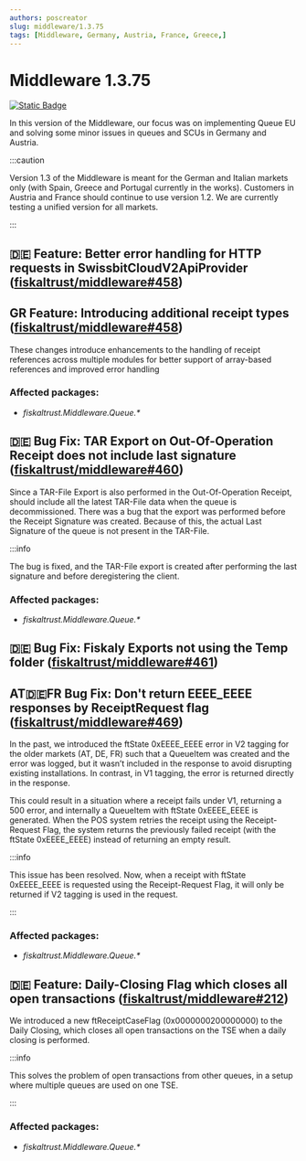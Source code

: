 ```yaml
---
authors: poscreator
slug: middleware/1.3.75
tags: [Middleware, Germany, Austria, France, Greece,]
---
```


# Middleware 1.3.75
 [![Static Badge](https://img.shields.io/badge/milestone-v1.3.75-green?logo=github)](https://github.com/fiskaltrust/middleware/milestone/7?closed=1)

 
In this version of the Middleware, our focus was on implementing Queue EU and solving some minor issues in queues and SCUs in Germany and Austria.
<!--truncate-->

:::caution

Version 1.3 of the Middleware is meant for the German and Italian markets only (with Spain, Greece and Portugal currently in the works).
Customers in Austria and France should continue to use version 1.2.
We are currently testing a unified version for all markets.

:::

## 🇩🇪 Feature: Better error handling for HTTP requests in SwissbitCloudV2ApiProvider ([fiskaltrust/middleware#458](https://github.com/fiskaltrust/middleware/issues/458))
## GR Feature: Introducing additional receipt types ([fiskaltrust/middleware#458](https://github.com/fiskaltrust/middleware/issues/458))

These changes introduce enhancements to the handling of receipt references across multiple modules for better support of array-based references and improved error handling

### Affected packages:
- _fiskaltrust.Middleware.Queue.*_
  
## 🇩🇪 Bug Fix: TAR Export on Out-Of-Operation Receipt does not include last signature  ([fiskaltrust/middleware#460](https://github.com/fiskaltrust/middleware/issues/460))

Since a TAR-File Export is also performed in the Out-Of-Operation Receipt, should include  all the latest TAR-File data when the queue is decommissioned.
There was a bug that the export was performed before the Receipt Signature was created. Because of this, the actual Last Signature of the queue is not present in the TAR-File.

:::info

The bug is fixed, and the TAR-File export is created after performing the last signature and before deregistering the client.

### Affected packages:
- _fiskaltrust.Middleware.Queue.*_
  
## 🇩🇪 Bug Fix: Fiskaly Exports not using the Temp folder ([fiskaltrust/middleware#461](https://github.com/fiskaltrust/middleware/issues/461))
## AT🇩🇪FR Bug Fix: Don't return EEEE_EEEE responses by ReceiptRequest flag ([fiskaltrust/middleware#469](https://github.com/fiskaltrust/middleware/issues/469))

In the past, we introduced the ftState 0xEEEE_EEEE error in V2 tagging for the older markets (AT, DE, FR) such that a QueueItem was created and the error was logged, but it wasn’t included in the response to avoid disrupting existing installations. In contrast, in V1 tagging, the error is returned directly in the response.

This could result in a situation where a receipt fails under V1, returning a 500 error, and internally a QueueItem with ftState 0xEEEE_EEEE is generated. When the POS system retries the receipt using the Receipt-Request Flag, the system returns the previously failed receipt (with the ftState 0xEEEE_EEEE) instead of returning an empty result.

:::info

This issue has been resolved. Now, when a receipt with ftState 0xEEEE_EEEE is requested using the Receipt-Request Flag, it will only be returned if V2 tagging is used in the request.

:::

### Affected packages:
- _fiskaltrust.Middleware.Queue.*_
## 🇩🇪 Feature: Daily-Closing Flag which closes all open transactions ([fiskaltrust/middleware#212](https://github.com/fiskaltrust/middleware/issues/212))

We introduced a new ftReceiptCaseFlag (0x0000000200000000) to the Daily Closing, which closes all open transactions on the TSE when a daily closing is performed.

:::info

This solves the problem of open transactions from other queues, in a setup where multiple queues are used on one TSE.

:::

### Affected packages:
- _fiskaltrust.Middleware.Queue.*_
